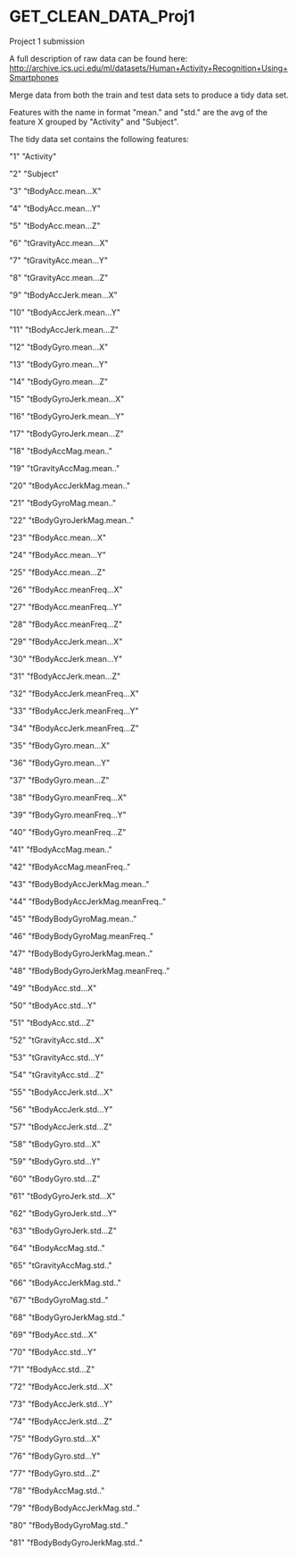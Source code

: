 # GET_CLEAN_DATA_Proj1
Project 1 submission

A full description of raw data can be found here: http://archive.ics.uci.edu/ml/datasets/Human+Activity+Recognition+Using+Smartphones

Merge data from both the train and test data sets to produce a tidy data set. 

Features with the name in format "mean." and "std." are the avg of the feature X grouped by "Activity" and "Subject". 

The tidy data set contains the following features:

"1" "Activity"

"2" "Subject"

"3" "tBodyAcc.mean...X"

"4" "tBodyAcc.mean...Y"

"5" "tBodyAcc.mean...Z"

"6" "tGravityAcc.mean...X"

"7" "tGravityAcc.mean...Y"

"8" "tGravityAcc.mean...Z"

"9" "tBodyAccJerk.mean...X"

"10" "tBodyAccJerk.mean...Y"

"11" "tBodyAccJerk.mean...Z"

"12" "tBodyGyro.mean...X"

"13" "tBodyGyro.mean...Y"

"14" "tBodyGyro.mean...Z"

"15" "tBodyGyroJerk.mean...X"

"16" "tBodyGyroJerk.mean...Y"

"17" "tBodyGyroJerk.mean...Z"

"18" "tBodyAccMag.mean.."

"19" "tGravityAccMag.mean.."

"20" "tBodyAccJerkMag.mean.."

"21" "tBodyGyroMag.mean.."

"22" "tBodyGyroJerkMag.mean.."

"23" "fBodyAcc.mean...X"

"24" "fBodyAcc.mean...Y"

"25" "fBodyAcc.mean...Z"

"26" "fBodyAcc.meanFreq...X"

"27" "fBodyAcc.meanFreq...Y"

"28" "fBodyAcc.meanFreq...Z"

"29" "fBodyAccJerk.mean...X"

"30" "fBodyAccJerk.mean...Y"

"31" "fBodyAccJerk.mean...Z"

"32" "fBodyAccJerk.meanFreq...X"

"33" "fBodyAccJerk.meanFreq...Y"

"34" "fBodyAccJerk.meanFreq...Z"

"35" "fBodyGyro.mean...X"

"36" "fBodyGyro.mean...Y"

"37" "fBodyGyro.mean...Z"

"38" "fBodyGyro.meanFreq...X"

"39" "fBodyGyro.meanFreq...Y"

"40" "fBodyGyro.meanFreq...Z"

"41" "fBodyAccMag.mean.."

"42" "fBodyAccMag.meanFreq.."

"43" "fBodyBodyAccJerkMag.mean.."

"44" "fBodyBodyAccJerkMag.meanFreq.."

"45" "fBodyBodyGyroMag.mean.."

"46" "fBodyBodyGyroMag.meanFreq.."

"47" "fBodyBodyGyroJerkMag.mean.."

"48" "fBodyBodyGyroJerkMag.meanFreq.."

"49" "tBodyAcc.std...X"

"50" "tBodyAcc.std...Y"

"51" "tBodyAcc.std...Z"

"52" "tGravityAcc.std...X"

"53" "tGravityAcc.std...Y"

"54" "tGravityAcc.std...Z"

"55" "tBodyAccJerk.std...X"

"56" "tBodyAccJerk.std...Y"

"57" "tBodyAccJerk.std...Z"

"58" "tBodyGyro.std...X"

"59" "tBodyGyro.std...Y"

"60" "tBodyGyro.std...Z"

"61" "tBodyGyroJerk.std...X"

"62" "tBodyGyroJerk.std...Y"

"63" "tBodyGyroJerk.std...Z"

"64" "tBodyAccMag.std.."

"65" "tGravityAccMag.std.."

"66" "tBodyAccJerkMag.std.."

"67" "tBodyGyroMag.std.."


"68" "tBodyGyroJerkMag.std.."

"69" "fBodyAcc.std...X"

"70" "fBodyAcc.std...Y"

"71" "fBodyAcc.std...Z"

"72" "fBodyAccJerk.std...X"

"73" "fBodyAccJerk.std...Y"

"74" "fBodyAccJerk.std...Z"

"75" "fBodyGyro.std...X"

"76" "fBodyGyro.std...Y"

"77" "fBodyGyro.std...Z"

"78" "fBodyAccMag.std.."

"79" "fBodyBodyAccJerkMag.std.."

"80" "fBodyBodyGyroMag.std.."

"81" "fBodyBodyGyroJerkMag.std.."

